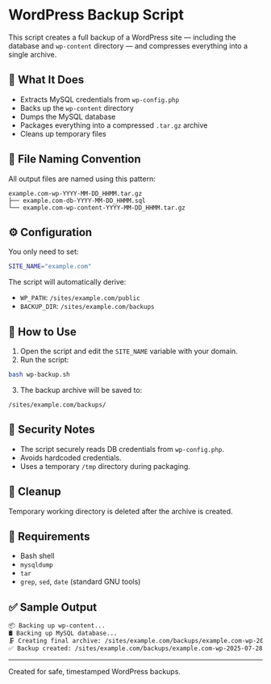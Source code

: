 # WordPress Backup Script

This script creates a full backup of a WordPress site — including the database and `wp-content` directory — and compresses everything into a single archive.

## 📄 What It Does

- Extracts MySQL credentials from `wp-config.php`
- Backs up the `wp-content` directory
- Dumps the MySQL database
- Packages everything into a compressed `.tar.gz` archive
- Cleans up temporary files

## 📁 File Naming Convention

All output files are named using this pattern:

```
example.com-wp-YYYY-MM-DD_HHMM.tar.gz
├── example.com-db-YYYY-MM-DD_HHMM.sql
└── example.com-wp-content-YYYY-MM-DD_HHMM.tar.gz
```

## ⚙️ Configuration

You only need to set:

```bash
SITE_NAME="example.com"
```

The script will automatically derive:

- `WP_PATH`: `/sites/example.com/public`
- `BACKUP_DIR`: `/sites/example.com/backups`

## 🚀 How to Use

1. Open the script and edit the `SITE_NAME` variable with your domain.
2. Run the script:

```bash
bash wp-backup.sh
```

3. The backup archive will be saved to:

```
/sites/example.com/backups/
```

## 🔐 Security Notes

- The script securely reads DB credentials from `wp-config.php`.
- Avoids hardcoded credentials.
- Uses a temporary `/tmp` directory during packaging.

## 🧹 Cleanup

Temporary working directory is deleted after the archive is created.

## 🧰 Requirements

- Bash shell
- `mysqldump`
- `tar`
- `grep`, `sed`, `date` (standard GNU tools)

## ✅ Sample Output

```bash
📦 Backing up wp-content...
🛢️ Backing up MySQL database...
🗜️ Creating final archive: /sites/example.com/backups/example.com-wp-2025-07-28_2145.tar.gz
✅ Backup created: /sites/example.com/backups/example.com-wp-2025-07-28_2145.tar.gz
```

---
Created for safe, timestamped WordPress backups.
```
